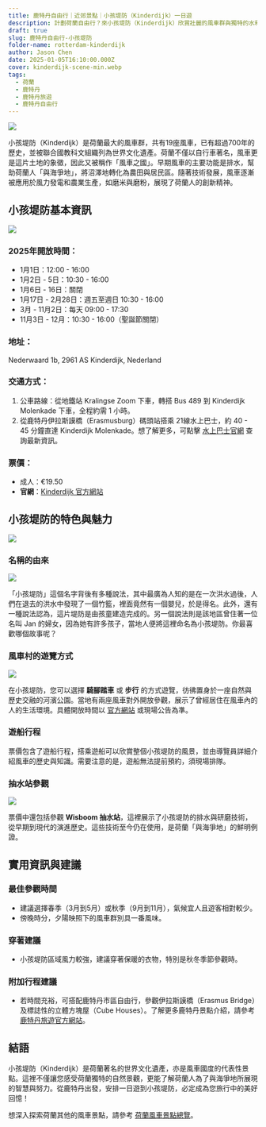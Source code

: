 ```yaml
---
title: 鹿特丹自由行｜近郊景點｜小孩堤防（Kinderdijk）一日遊
description: 計劃荷蘭自由行？來小孩堤防（Kinderdijk）欣賞壯麗的風車群與獨特的水利工程，了解荷蘭人「與海爭地」的智慧技術！適合安排鹿特丹一日遊行程，交通、票價資訊詳盡呈現。
draft: true
slug: 鹿特丹自由行-小孩堤防
folder-name: rotterdam-kinderdijk
author: Jason Chen
date: 2025-01-05T16:10:00.000Z
cover: kinderdijk-scene-min.webp
tags:
  - 荷蘭
  - 鹿特丹
  - 鹿特丹旅遊
  - 鹿特丹自由行
---
```

![](kinderdijk-scene-min.webp)

小孩堤防（Kinderdijk）是荷蘭最大的風車群，共有19座風車，已有超過700年的歷史，並被聯合國教科文組織列為世界文化遺產。荷蘭不僅以自行車著名，風車更是這片土地的象徵，因此又被稱作「風車之國」。早期風車的主要功能是排水，幫助荷蘭人「與海爭地」，將沼澤地轉化為農田與居民區。隨著技術發展，風車逐漸被應用於風力發電和農業生產，如磨米與磨粉，展現了荷蘭人的創新精神。

## 小孩堤防基本資訊

![](kinderdijk-lake-and-windmills-min.webp)

### 2025年開放時間：

* 1月1日：12:00 - 16:00
* 1月2日 - 5日：10:30 - 16:00
* 1月6日 - 16日：關閉
* 1月17日 - 2月28日：週五至週日 10:30 - 16:00
* 3月 - 11月2日：每天 09:00 - 17:30
* 11月3日 - 12月：10:30 - 16:00（聖誕節關閉）

### 地址：

Nederwaard 1b, 2961 AS Kinderdijk, Nederland

### 交通方式：

1. 公車路線：從地鐵站 Kralingse Zoom 下車，轉搭 Bus 489 到 Kinderdijk Molenkade 下車，全程約需 1 小時。
2. 從鹿特丹伊拉斯謨橋（Erasmusburg）碼頭站搭乘 21線水上巴士，約 40 - 45 分鐘直達 Kinderdijk Molenkade。想了解更多，可點擊 [水上巴士官網](https://www.waterbus.nl) 查詢最新資訊。

### 票價：

* 成人：€19.50
* **官網**：[Kinderdijk 官方網站](https://kinderdijk.nl)

## 小孩堤防的特色與魅力

![](kinderdijk-windmills-min.webp)

### 名稱的由來

![](kinderdijk-roads-min.webp)

「小孩堤防」這個名字背後有多種說法，其中最廣為人知的是在一次洪水過後，人們在退去的洪水中發現了一個竹籃，裡面竟然有一個嬰兒，於是得名。此外，還有一種說法認為，這片堤防是由孩童建造完成的。另一個說法則是該地區曾住著一位名叫 Jan 的婦女，因為她有許多孩子，當地人便將這裡命名為小孩堤防。你最喜歡哪個故事呢？

### 風車村的遊覽方式

![](house-interior-in-kinderdijk-min.webp)

在小孩堤防，您可以選擇 **騎腳踏車** 或 **步行** 的方式遊覽，彷彿置身於一座自然與歷史交融的河濱公園。當地有兩座風車對外開放參觀，展示了曾經居住在風車內的人的生活環境。具體開放時間以 [官方網站](https://kinderdijk.nl) 或現場公告為準。

### 遊船行程

票價包含了遊船行程，搭乘遊船可以欣賞整個小孩堤防的風景，並由導覽員詳細介紹風車的歷史與知識。需要注意的是，遊船無法提前預約，須現場排隊。

### 抽水站參觀

![](kinderdijk-wisboom-pumping-station-min.webp)

票價中還包括參觀 **Wisboom 抽水站**，這裡展示了小孩堤防的排水與研磨技術，從早期到現代的演進歷史。這些技術至今仍在使用，是荷蘭「與海爭地」的鮮明例證。

## 實用資訊與建議

### 最佳參觀時間
   * 建議選擇春季（3月到5月）或秋季（9月到11月），氣候宜人且遊客相對較少。
   * 傍晚時分，夕陽映照下的風車群別具一番風味。

### 穿著建議
   * 小孩堤防區域風力較強，建議穿著保暖的衣物，特別是秋冬季節參觀時。

### 附加行程建議
   * 若時間充裕，可搭配鹿特丹市區自由行，參觀伊拉斯謨橋（Erasmus Bridge）及標誌性的立體方塊屋（Cube Houses）。了解更多鹿特丹景點介紹，請參考 [鹿特丹旅遊官方網站](https://www.rotterdam.info)。

## 結語

小孩堤防（Kinderdijk）是荷蘭著名的世界文化遺產，亦是風車國度的代表性景點。這裡不僅讓您感受荷蘭獨特的自然景觀，更能了解荷蘭人為了與海爭地所展現的智慧與努力。從鹿特丹出發，安排一日遊到小孩堤防，必定成為您旅行中的美好回憶！

想深入探索荷蘭其他的風車景點，請參考 [荷蘭風車景點總覽](<>)。
